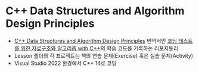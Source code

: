 # C++ Data Structures and Algorithm Design Principles

- [C++ Data Structures and Algorithm Design Principles](https://www.amazon.com/Data-Structures-Algorithm-Design-Principles-ebook/dp/B07SYJSGVD) 번역서인 [코딩 테스트를 위한 자료구조와 알고리즘 with C++](https://product.kyobobook.co.kr/detail/S000001834528)의 학습 코드를 기록하는 리포지토리
- Lesson 폴더의 각 프로젝트는 책의 연습 문제(Exercise) 혹은 실습 문제(Activity)
- Visual Studio 2022 환경에서 C++ 14로 코딩

